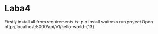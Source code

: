 # Laba4
Firstly install all from requirements.txt
pip install waitress
run project
Open http://localhost:5000/api/v1/hello-world-{13}
